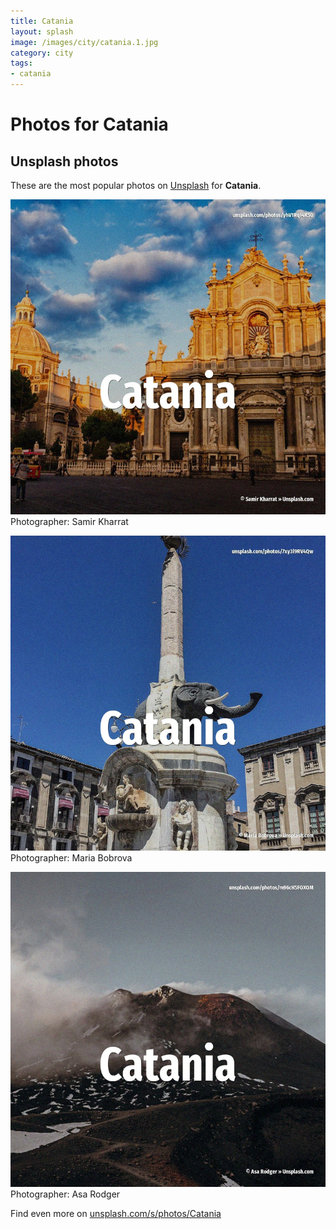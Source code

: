 ```yaml
---
title: Catania
layout: splash
image: /images/city/catania.1.jpg
category: city
tags:
- catania
---
```

# Photos for Catania
 
## Unsplash photos
These are the most popular photos on [Unsplash](https://unsplash.com) for **Catania**.
 
![Catania](/images/city/catania.1.jpg)
Photographer:  Samir Kharrat
 
![Catania](/images/city/catania.2.jpg)
Photographer:  Maria Bobrova
 
![Catania](/images/city/catania.3.jpg)
Photographer:  Asa Rodger
 
Find even more on [unsplash.com/s/photos/Catania](https://unsplash.com/s/photos/Catania)
 
